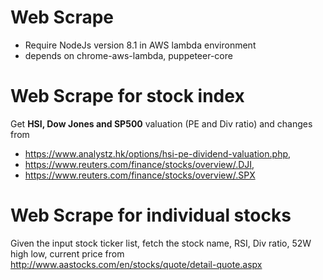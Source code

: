 # Web Scrape
* Require NodeJs version 8.1 in AWS lambda environment
* depends on chrome-aws-lambda, puppeteer-core

# Web Scrape for stock index
Get **HSI, Dow Jones and SP500** valuation (PE and Div ratio) and changes from  
* https://www.analystz.hk/options/hsi-pe-dividend-valuation.php, 
* https://www.reuters.com/finance/stocks/overview/.DJI, 
* https://www.reuters.com/finance/stocks/overview/.SPX

# Web Scrape for individual stocks
Given the input stock ticker list, fetch the stock name, RSI, Div ratio, 52W high low, current price from http://www.aastocks.com/en/stocks/quote/detail-quote.aspx
